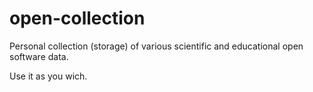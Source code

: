 # open-collection

Personal collection (storage) of various scientific and educational open software data.

Use it as you wich.
